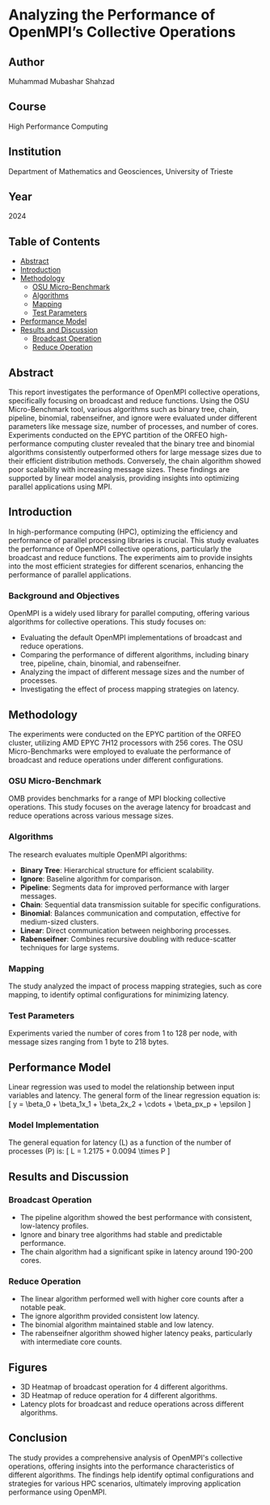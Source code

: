 # Analyzing the Performance of OpenMPI’s Collective Operations

## Author
Muhammad Mubashar Shahzad

## Course
High Performance Computing

## Institution
Department of Mathematics and Geosciences, University of Trieste

## Year
2024

## Table of Contents
- [Abstract](#abstract)
- [Introduction](#introduction)
- [Methodology](#methodology)
  - [OSU Micro-Benchmark](#osu-micro-benchmark)
  - [Algorithms](#algorithms)
  - [Mapping](#mapping)
  - [Test Parameters](#test-parameters)
- [Performance Model](#performance-model)
- [Results and Discussion](#results-and-discussion)
  - [Broadcast Operation](#broadcast-operation)
  - [Reduce Operation](#reduce-operation)

## Abstract
This report investigates the performance of OpenMPI collective operations, specifically focusing on broadcast and reduce functions. Using the OSU Micro-Benchmark tool, various algorithms such as binary tree, chain, pipeline, binomial, rabenseifner, and ignore were evaluated under different parameters like message size, number of processes, and number of cores. Experiments conducted on the EPYC partition of the ORFEO high-performance computing cluster revealed that the binary tree and binomial algorithms consistently outperformed others for large message sizes due to their efficient distribution methods. Conversely, the chain algorithm showed poor scalability with increasing message sizes. These findings are supported by linear model analysis, providing insights into optimizing parallel applications using MPI.

## Introduction
In high-performance computing (HPC), optimizing the efficiency and performance of parallel processing libraries is crucial. This study evaluates the performance of OpenMPI collective operations, particularly the broadcast and reduce functions. The experiments aim to provide insights into the most efficient strategies for different scenarios, enhancing the performance of parallel applications.

### Background and Objectives
OpenMPI is a widely used library for parallel computing, offering various algorithms for collective operations. This study focuses on:
- Evaluating the default OpenMPI implementations of broadcast and reduce operations.
- Comparing the performance of different algorithms, including binary tree, pipeline, chain, binomial, and rabenseifner.
- Analyzing the impact of different message sizes and the number of processes.
- Investigating the effect of process mapping strategies on latency.

## Methodology
The experiments were conducted on the EPYC partition of the ORFEO cluster, utilizing AMD EPYC 7H12 processors with 256 cores. The OSU Micro-Benchmarks were employed to evaluate the performance of broadcast and reduce operations under different configurations.

### OSU Micro-Benchmark
OMB provides benchmarks for a range of MPI blocking collective operations. This study focuses on the average latency for broadcast and reduce operations across various message sizes.

### Algorithms
The research evaluates multiple OpenMPI algorithms:
- **Binary Tree**: Hierarchical structure for efficient scalability.
- **Ignore**: Baseline algorithm for comparison.
- **Pipeline**: Segments data for improved performance with larger messages.
- **Chain**: Sequential data transmission suitable for specific configurations.
- **Binomial**: Balances communication and computation, effective for medium-sized clusters.
- **Linear**: Direct communication between neighboring processes.
- **Rabenseifner**: Combines recursive doubling with reduce-scatter techniques for large systems.

### Mapping
The study analyzed the impact of process mapping strategies, such as core mapping, to identify optimal configurations for minimizing latency.

### Test Parameters
Experiments varied the number of cores from 1 to 128 per node, with message sizes ranging from 1 byte to 218 bytes.

## Performance Model
Linear regression was used to model the relationship between input variables and latency. The general form of the linear regression equation is:
\[ y = \beta_0 + \beta_1x_1 + \beta_2x_2 + \cdots + \beta_px_p + \epsilon \]

### Model Implementation
The general equation for latency (L) as a function of the number of processes (P) is:
\[ L = 1.2175 + 0.0094 \times P \]

## Results and Discussion
### Broadcast Operation
- The pipeline algorithm showed the best performance with consistent, low-latency profiles.
- Ignore and binary tree algorithms had stable and predictable performance.
- The chain algorithm had a significant spike in latency around 190-200 cores.

### Reduce Operation
- The linear algorithm performed well with higher core counts after a notable peak.
- The ignore algorithm provided consistent low latency.
- The binomial algorithm maintained stable and low latency.
- The rabenseifner algorithm showed higher latency peaks, particularly with intermediate core counts.

## Figures
- 3D Heatmap of broadcast operation for 4 different algorithms.
- 3D Heatmap of reduce operation for 4 different algorithms.
- Latency plots for broadcast and reduce operations across different algorithms.

## Conclusion
The study provides a comprehensive analysis of OpenMPI's collective operations, offering insights into the performance characteristics of different algorithms. The findings help identify optimal configurations and strategies for various HPC scenarios, ultimately improving application performance using OpenMPI.


